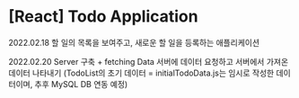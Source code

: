 # [React] Todo Application

2022.02.18
할 일의 목록을 보여주고, 새로운 할 일을 등록하는 애플리케이션

2022.02.20
Server 구축 + fetching Data
서버에 데이터 요청하고 서버에서 가져온 데이터 나타내기
(TodoList의 초기 데이터 = initialTodoData.js는 임시로 작성한 데이터이며, 추후 MySQL DB 연동 예정)
